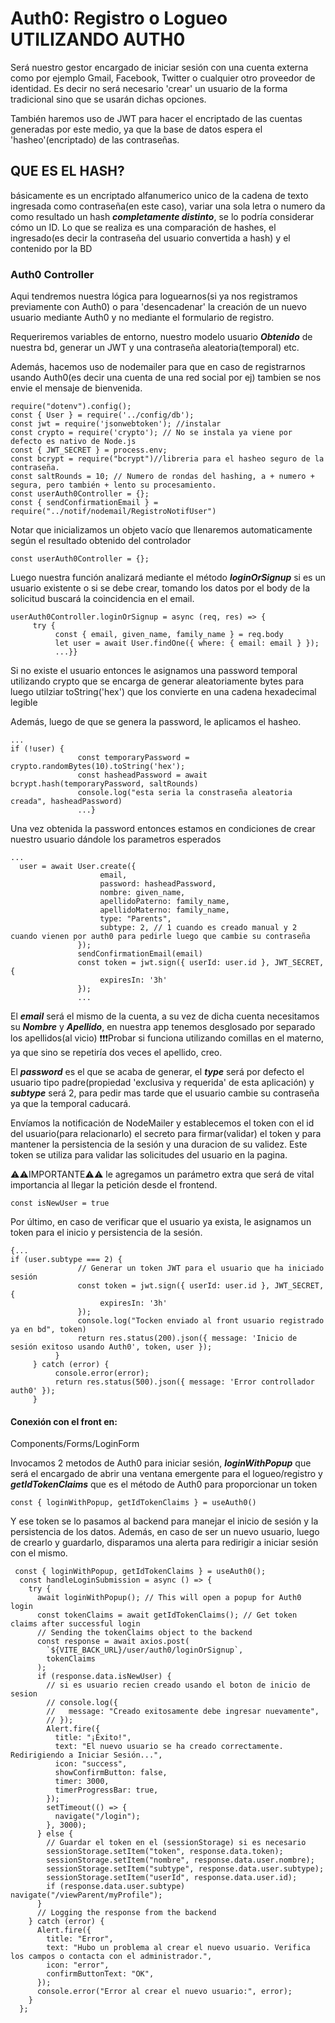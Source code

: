 # Auth0: Registro o Logueo UTILIZANDO AUTH0

Será nuestro gestor encargado de iniciar sesión con una cuenta externa como por ejemplo Gmail, Facebook, Twitter o cualquier otro proveedor de identidad. Es decir no será necesario 'crear' un usuario de la forma tradicional sino que se usarán dichas opciones.

También haremos uso de JWT para hacer el encriptado de las cuentas generadas por este medio, ya que la base de datos espera el 'hasheo'(encriptado) de las contraseñas.

## QUE ES EL HASH?

básicamente es un encriptado alfanumerico unico de la cadena de texto ingresada como contraseña(en este caso), variar una sola letra o numero da como resultado un hash **_completamente distinto_**, se lo podría considerar cómo un ID. Lo que se realiza es una comparación de hashes, el ingresado(es decir la contraseña del usuario convertida a hash) y el contenido por la BD

### Auth0 Controller

Aqui tendremos nuestra lógica para loguearnos(si ya nos registramos previamente con Auth0) o para 'desencadenar' la creación de un nuevo usuario mediante Auth0 y no mediante el formulario de registro.

Requeriremos variables de entorno, nuestro modelo usuario **_Obtenido_** de nuestra bd, generar un JWT y una contraseña aleatoria(temporal) etc.

Además, hacemos uso de nodemailer para que en caso de registrarnos usando Auth0(es decir una cuenta de una red social por ej) tambien se nos envie el mensaje de bienvenida.

```
require("dotenv").config();
const { User } = require('../config/db');
const jwt = require('jsonwebtoken'); //instalar
const crypto = require('crypto'); // No se instala ya viene por defecto es nativo de Node.js
const { JWT_SECRET } = process.env;
const bcrypt = require("bcrypt")//libreria para el hasheo seguro de la contraseña.
const saltRounds = 10; // Numero de rondas del hashing, a + numero + segura, pero también + lento su procesamiento.
const userAuth0Controller = {};
const { sendConfirmationEmail } = require("../notif/nodemail/RegistroNotifUser")
```

Notar que inicializamos un objeto vacío que llenaremos automaticamente según el resultado obtenido del controlador

```
const userAuth0Controller = {};
```

Luego nuestra función analizará mediante el método **_loginOrSignup_** si es un usuario existente o si se debe crear, tomando los datos por el body de la solicitud buscará la coincidencia en el email.

```
userAuth0Controller.loginOrSignup = async (req, res) => {
     try {
          const { email, given_name, family_name } = req.body
          let user = await User.findOne({ where: { email: email } });
          ...}}
```

Si no existe el usuario entonces le asignamos una password temporal utilizando crypto que se encarga de generar aleatoriamente bytes para luego utilziar toString('hex') que los convierte en una cadena hexadecimal legible

Además, luego de que se genera la password, le aplicamos el hasheo.

```
...
if (!user) {
               const temporaryPassword = crypto.randomBytes(10).toString('hex');
               const hasheadPassword = await bcrypt.hash(temporaryPassword, saltRounds)
               console.log("esta seria la constraseña aleatoria creada", hasheadPassword)
               ...}
```

Una vez obtenida la password entonces estamos en condiciones de crear nuestro usuario dándole los parametros esperados

```
...
  user = await User.create({
                    email,
                    password: hasheadPassword,
                    nombre: given_name,
                    apellidoPaterno: family_name,
                    apellidoMaterno: family_name,
                    type: "Parents",
                    subtype: 2, // 1 cuando es creado manual y 2 cuando vienen por auth0 para pedirle luego que cambie su contraseña
               });
               sendConfirmationEmail(email)
               const token = jwt.sign({ userId: user.id }, JWT_SECRET, {
                    expiresIn: '3h'
               });
               ...
```

El **_email_** será el mismo de la cuenta, a su vez de dicha cuenta necesitamos su **_Nombre_** y **_Apellido_**, en nuestra app tenemos desglosado por separado los apellidos(al vicio)
❗❗❗Probar si funciona utilizando comillas en el materno, ya que sino se repetiría dos veces el apellido, creo.

El **_password_** es el que se acaba de generar, el **_type_** será por defecto el usuario tipo padre(propiedad 'exclusiva y requerida' de esta aplicación)
y **_subtype_** será 2, para pedir mas tarde que el usuario cambie su contraseña ya que la temporal caducará.

Envíamos la notificación de NodeMailer y establecemos el token con el id del usuario(para relacionarlo) el secreto para firmar(validar) el token y para mantener la persistencia de la sesión y una duracion de su validez. Este token se utiliza para validar las solicitudes del usuario en la pagina.

⚠️⚠️IMPORTANTE⚠️⚠️ le agregamos un parámetro extra que será de vital importancia al llegar la petición desde el frontend.

```
const isNewUser = true
```

Por último, en caso de verificar que el usuario ya exista, le asignamos un token para el inicio y persistencia de la sesión.

```
{...
if (user.subtype === 2) {
               // Generar un token JWT para el usuario que ha iniciado sesión
               const token = jwt.sign({ userId: user.id }, JWT_SECRET, {
                    expiresIn: '3h'
               });
               console.log("Tocken enviado al front usuario registrado ya en bd", token)
               return res.status(200).json({ message: 'Inicio de sesión exitoso usando Auth0', token, user });
          }
     } catch (error) {
          console.error(error);
          return res.status(500).json({ message: 'Error controllador auth0' });
     }
```

#### Conexión con el front en:

Components/Forms/LoginForm

Invocamos 2 metodos de Auth0 para iniciar sesión, **_loginWithPopup_** que será el encargado de abrir una ventana emergente para el logueo/registro y **_getIdTokenClaims_** que es el método de Auth0 para proporcionar un token

```
const { loginWithPopup, getIdTokenClaims } = useAuth0()
```

Y ese token se lo pasamos al backend para manejar el inicio de sesión y la persistencia de los datos. Además, en caso de ser un nuevo usuario, luego de crearlo y guardarlo, disparamos una alerta para redirigir a iniciar sesión con el mismo.

```
 const { loginWithPopup, getIdTokenClaims } = useAuth0();
  const handleLoginSubmission = async () => {
    try {
      await loginWithPopup(); // This will open a popup for Auth0 login
      const tokenClaims = await getIdTokenClaims(); // Get token claims after successful login
      // Sending the tokenClaims object to the backend
      const response = await axios.post(
        `${VITE_BACK_URL}/user/auth0/loginOrSignup`,
        tokenClaims
      );
      if (response.data.isNewUser) {
        // si es usuario recien creado usando el boton de inicio de sesion
        // console.log({
        //   message: "Creado exitosamente debe ingresar nuevamente",
        // });
        Alert.fire({
          title: "¡Éxito!",
          text: "El nuevo usuario se ha creado correctamente. Redirigiendo a Iniciar Sesión...",
          icon: "success",
          showConfirmButton: false,
          timer: 3000,
          timerProgressBar: true,
        });
        setTimeout(() => {
          navigate("/login");
        }, 3000);
      } else {
        // Guardar el token en el (sessionStorage) si es necesario
        sessionStorage.setItem("token", response.data.token);
        sessionStorage.setItem("nombre", response.data.user.nombre);
        sessionStorage.setItem("subtype", response.data.user.subtype);
        sessionStorage.setItem("userId", response.data.user.id);
        if (response.data.user.subtype) navigate("/viewParent/myProfile");
      }
      // Logging the response from the backend
    } catch (error) {
      Alert.fire({
        title: "Error",
        text: "Hubo un problema al crear el nuevo usuario. Verifica los campos o contacta con el administrador.",
        icon: "error",
        confirmButtonText: "OK",
      });
      console.error("Error al crear el nuevo usuario:", error);
    }
  };

```

